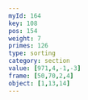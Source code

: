 ```yaml
---
myId: 164
key: 108
pos: 154
weight: 7
primes: 126
type: sorting
category: section
value: [971,4,-1,-3]
frame: [50,70,2,4]
object: [1,13,14]
---
```


